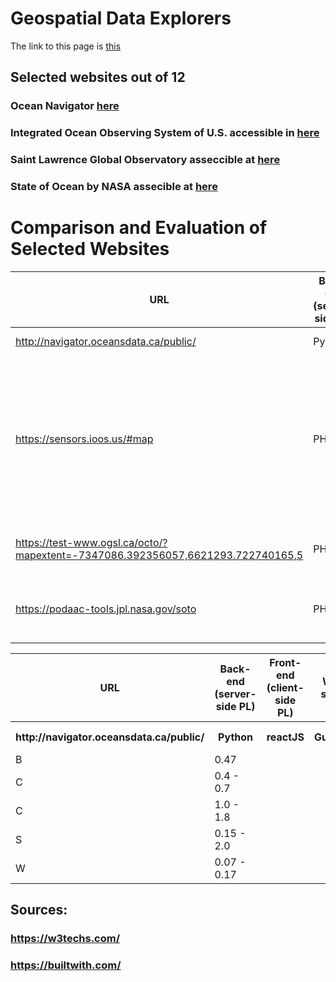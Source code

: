 
# Geospatial Data Explorers

The link to this page is [this](https://hmarvi.github.io/index.html)

## Selected websites out of 12

### Ocean Navigator [here](http://navigator.oceansdata.ca/public/)
### Integrated Ocean Observing System of U.S. accessible in [here](https://sensors.ioos.us/#map)
### Saint Lawrence Global Observatory asseccible at [here](https://test-www.ogsl.ca/en)
### State of Ocean by NASA assecible at [here](https://podaac-tools.jpl.nasa.gov/soto/#b=BlueMarble_ShadedRelief_Bathymetry&l=GHRSST_L4_MUR_Sea_Surface_Temperature(la=true),MODIS_Aqua_CorrectedReflectance_TrueColor,MODIS_Aqua_Chlorophyll_A,jpl_l4_mur_ssta___ssta___36000_x_18000___daynight&ve=-225,-54.0859375,-10,54.0859375&pl=false&pb=false&d=2019-11-29&ao=false&as=2019-11-22&ae=2019-11-29&asz=1/day&afr=500&tlr=days)


# Comparison and Evaluation of Selected Websites
| URL  | Back-end (server-side PL) | Front-end (client-side PL)  | Web-server | Content Management System | Widget | OS and severs  | Framework | Web-hosting provider  | Content delivery network | Analytics and tracking  | mapping | image file formats  | JS libraries | Other technologies  | Evaluation |
| ------------- | ------------- | ------------- | ------------- | ------------- | ------------- | ------------- | ------------- | ------------- | ------------- | ------------- | ------------- | ------------- | ------------- | ------------- | ------------- |
| http://navigator.oceansdata.ca/public/  | Python  | reactJS  | Gunicorn  | -  | -  | -  | -  | -  | StackPath BootstrapCDN  | -  | OpenLayers  | PNG | JQuery  | - | - |
| https://sensors.ioos.us/#map  | PHP  | JavaScript  | nginx  | -  | Font Awesome, Google Font API  | -  | CExpressJS  | Amazon  | GStatic Google Static Content Usage Statistics  | -  | Leaflet  | Not sure! (xhr request??!) | Backbone.js, Marionette, underscore, D3, Hogan  | Node.Js's frame work (ExpressJs)  | Best among these. Works both with hovering and clicking (sp less data is rendered on the fly). I like the hegxagons.  |
 https://test-www.ogsl.ca/octo/?mapextent=-7347086.392356057,6621293.722740165,5  | PHP  | JavaScript  | Apache | Drupal  | MailChimp, Font Awesome, ThemePunch  | - | -  | -  | -  | -  | -  | PNG, JPEG, bmp  | Hammer, JQuery, utilJS, Onion,JS,CommonJS  | OWL Carousel  | - |
| https://podaac-tools.jpl.nasa.gov/soto  | PHP  | JavaScript  | Apache | Drupal  | Sitelinks search box , Google tag manager  | Red Hat enterprise linux, Open SSL  | Amazon  | - | Amazon cloud front  | CrazyEgg  | Leaflet  | Content Cell  | html5shiv, Modernizr, jQuery, jQuery once,  jQuery UI, jQuery UI Tabs, Tablesorter | -  | -  |

<table class="tg">
  
  <tr>
 <th class="tg-baqh">URL</th>
 <th class="tg-baqh">Back-end (server-side PL)</th>
 <th class="tg-baqh">Front-end (client-side PL)</th>
 <th class="tg-baqh">Web-server</th>
 <th class="tg-baqh">Content Management System</th>
 <th class="tg-baqh">Widget</th>
 <th class="tg-baqh">OS and severs</th>
 <th class="tg-baqh">Framework</th>
 <th class="tg-baqh">Web-hosting provider</th>
 <th class="tg-baqh">Content delivery network </th>
 <th class="tg-baqh">Analytics and tracking  </th>
 <th class="tg-baqh">mapping </th>
 <th class="tg-baqh">image file formats </th>
 <th class="tg-baqh">JS libraries </th>
  <th class="tg-baqh">Other technologies </th>
  <th class="tg-baqh">Evaluation </th>
  </tr>
  <tr>
 <th class="tg-baqh">http://navigator.oceansdata.ca/public/</th>
 <th class="tg-baqh"> Python</th>
 <th class="tg-baqh">reactJS</th>
 <th class="tg-baqh">Gunicorn </th>
 <th class="tg-baqh">-</th>
 <th class="tg-baqh">-</th>
 <th class="tg-baqh">-</th>
 <th class="tg-baqh">-</th>
 <th class="tg-baqh">-</th>
 <th class="tg-baqh">StackPath BootstrapCDN</th>
 <th class="tg-baqh">- </th>
 <th class="tg-baqh">OpenLayers </th>
 <th class="tg-baqh">PNG</th>
 <th class="tg-baqh">JQuery </th>
  <th class="tg-baqh">- </th>
  <th class="tg-baqh">- </th>
  </tr>
  <tr>
    <td class="tg-baqh">B</td>
    <td class="tg-baqh">0.47</td>
  </tr>
  <tr>
    <td class="tg-baqh">C</td>
    <td class="tg-baqh">0.4 - 0.7</td>
  </tr>
  <tr>
    <td class="tg-baqh">C</td>
    <td class="tg-baqh">1.0 - 1.8</td>
  </tr>
  <tr>
    <td class="tg-baqh">S</td>
    <td class="tg-baqh">0.15 - 2.0</td>
  </tr>
  <tr>
    <td class="tg-baqh">W</td>
    <td class="tg-baqh">0.07 - 0.17</td>
  </tr>
</table>


## Sources: 
### https://w3techs.com/
### https://builtwith.com/

